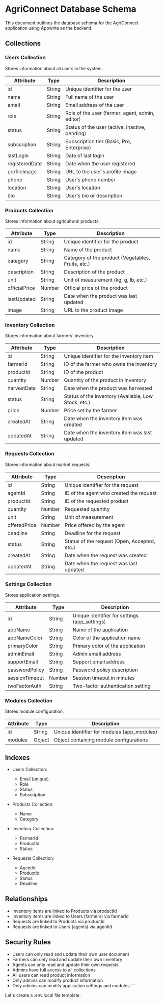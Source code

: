 # AgriConnect Database Schema

This document outlines the database schema for the AgriConnect application using Appwrite as the backend.

## Collections

### Users Collection

Stores information about all users in the system.

| Attribute       | Type     | Description                                      |
|-----------------|----------|--------------------------------------------------|
| id              | String   | Unique identifier for the user                   |
| name            | String   | Full name of the user                            |
| email           | String   | Email address of the user                        |
| role            | String   | Role of the user (farmer, agent, admin, editor)  |
| status          | String   | Status of the user (active, inactive, pending)   |
| subscription    | String   | Subscription tier (Basic, Pro, Enterprise)       |
| lastLogin       | String   | Date of last login                               |
| registeredDate  | String   | Date when the user registered                    |
| profileImage    | String   | URL to the user's profile image                  |
| phone           | String   | User's phone number                              |
| location        | String   | User's location                                  |
| bio             | String   | User's bio or description                        |

### Products Collection

Stores information about agricultural products.

| Attribute       | Type     | Description                                      |
|-----------------|----------|--------------------------------------------------|
| id              | String   | Unique identifier for the product                |
| name            | String   | Name of the product                              |
| category        | String   | Category of the product (Vegetables, Fruits, etc.) |
| description     | String   | Description of the product                       |
| unit            | String   | Unit of measurement (kg, g, lb, etc.)            |
| officialPrice   | Number   | Official price of the product                    |
| lastUpdated     | String   | Date when the product was last updated           |
| image           | String   | URL to the product image                         |

### Inventory Collection

Stores information about farmers' inventory.

| Attribute       | Type     | Description                                      |
|-----------------|----------|--------------------------------------------------|
| id              | String   | Unique identifier for the inventory item         |
| farmerId        | String   | ID of the farmer who owns the inventory          |
| productId       | String   | ID of the product                                |
| quantity        | Number   | Quantity of the product in inventory             |
| harvestDate     | String   | Date when the product was harvested              |
| status          | String   | Status of the inventory (Available, Low Stock, etc.) |
| price           | Number   | Price set by the farmer                          |
| createdAt       | String   | Date when the inventory item was created         |
| updatedAt       | String   | Date when the inventory item was last updated    |

### Requests Collection

Stores information about market requests.

| Attribute       | Type     | Description                                      |
|-----------------|----------|--------------------------------------------------|
| id              | String   | Unique identifier for the request                |
| agentId         | String   | ID of the agent who created the request          |
| productId       | String   | ID of the requested product                      |
| quantity        | Number   | Requested quantity                               |
| unit            | String   | Unit of measurement                              |
| offeredPrice    | Number   | Price offered by the agent                       |
| deadline        | String   | Deadline for the request                         |
| status          | String   | Status of the request (Open, Accepted, etc.)     |
| createdAt       | String   | Date when the request was created                |
| updatedAt       | String   | Date when the request was last updated           |

### Settings Collection

Stores application settings.

| Attribute       | Type     | Description                                      |
|-----------------|----------|--------------------------------------------------|
| id              | String   | Unique identifier for settings (app_settings)    |
| appName         | String   | Name of the application                          |
| appNameColor    | String   | Color of the application name                    |
| primaryColor    | String   | Primary color of the application                 |
| adminEmail      | String   | Admin email address                              |
| supportEmail    | String   | Support email address                            |
| passwordPolicy  | String   | Password policy description                      |
| sessionTimeout  | Number   | Session timeout in minutes                       |
| twoFactorAuth   | String   | Two-factor authentication setting                |

### Modules Collection

Stores module configuration.

| Attribute       | Type     | Description                                      |
|-----------------|----------|--------------------------------------------------|
| id              | String   | Unique identifier for modules (app_modules)      |
| modules         | Object   | Object containing module configurations          |

## Indexes

- Users Collection:
  - Email (unique)
  - Role
  - Status
  - Subscription

- Products Collection:
  - Name
  - Category

- Inventory Collection:
  - FarmerId
  - ProductId
  - Status

- Requests Collection:
  - AgentId
  - ProductId
  - Status
  - Deadline

## Relationships

- Inventory items are linked to Products via productId
- Inventory items are linked to Users (farmers) via farmerId
- Requests are linked to Products via productId
- Requests are linked to Users (agents) via agentId

## Security Rules

- Users can only read and update their own user document
- Farmers can only read and update their own inventory
- Agents can only read and update their own requests
- Admins have full access to all collections
- All users can read product information
- Only admins can modify product information
- Only admins can modify application settings and modules
\`\`\`

Let's create a .env.local file template:
